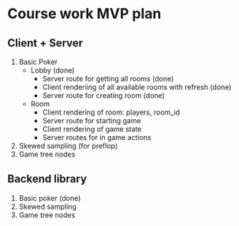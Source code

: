 # Course work MVP plan

## Client + Server

1. Basic Poker
    - Lobby (done)
        - Server route for getting all rooms (done)
        - Client renderiing of all available rooms with refresh (done)
        - Server route for creating room (done)
    - Room
        - Client rendering of room: players, room_id
        - Server route for starting game
        - Client rendering of game state
        - Server routes for in game actions
2. Skewed sampling (for preflop)
3. Game tree nodes

## Backend library

1. Basic poker (done)
2. Skewed sampling
3. Game tree nodes
